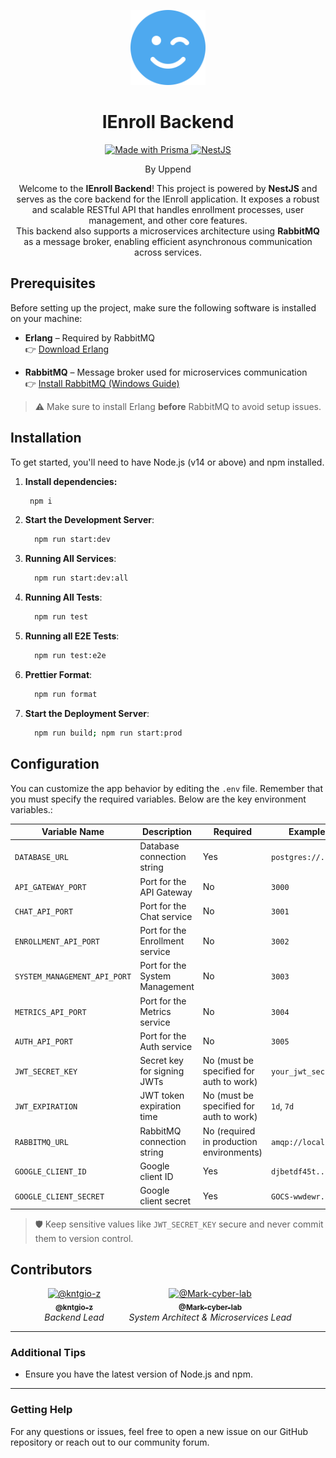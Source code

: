 <p align="center">
  <img src="./docs/face-smile-wink-solid.svg" width="120" alt="IEnroll Logo" />
</p>

<h1 align="center">
  IEnroll Backend
</h1>

<p align="center">
  <a href="https://prisma.io" target="_blank">
    <img src="https://img.shields.io/badge/Made%20with-Prisma-3982CE?style=flat&logo=prisma&logoColor=white" alt="Made with Prisma" />
  </a>
  <a href="https://nestjs.com/" target="_blank">
    <img src="https://img.shields.io/badge/NestJS-E0234E?style=flat&logo=nestjs&logoColor=white" alt="NestJS" />
  </a>
</p>



<p align="center">
By Uppend
</p>

<p align="center">
  Welcome to the <strong>IEnroll Backend</strong>! This project is powered by <strong>NestJS</strong> and serves as the core backend for the IEnroll application. It exposes a robust and scalable RESTful API that handles enrollment processes, user management, and other core features.
  <br />
  This backend also supports a microservices architecture using <strong>RabbitMQ</strong> as a message broker, enabling efficient asynchronous communication across services.
</p>

## Prerequisites

Before setting up the project, make sure the following software is installed on your machine:

- **Erlang** – Required by RabbitMQ  
  👉 [Download Erlang](https://www.erlang.org/downloads)

- **RabbitMQ** – Message broker used for microservices communication  
  👉 [Install RabbitMQ (Windows Guide)](https://www.rabbitmq.com/docs/install-windows#installer)

> ⚠️ Make sure to install Erlang **before** RabbitMQ to avoid setup issues.

## Installation

To get started, you'll need to have Node.js (v14 or above) and npm installed.

1. **Install dependencies:**

   ```bash
    npm i
   ```

2. **Start the Development Server**:

   ```bash
     npm run start:dev
   ```

4. **Running All Services**:

   ```bash
     npm run start:dev:all
   ```

5. **Running All Tests**:

   ```bash
     npm run test
   ```

6. **Running all E2E Tests**:

   ```bash
     npm run test:e2e
   ```

7. **Prettier Format**:

   ```bash
     npm run format
   ```

8. **Start the Deployment Server**:

   ```bash
     npm run build; npm run start:prod
   ```

## Configuration

You can customize the app behavior by editing the `.env` file. Remember that you must specify the required variables. Below are the key environment variables.:

| Variable Name                | Description                     | Required                                 | Example            |
| ---------------------------- | ------------------------------- | ---------------------------------------- | ------------------ |
| `DATABASE_URL`               | Database connection string      | Yes                                      | `postgres://...`   |
| `API_GATEWAY_PORT`           | Port for the API Gateway        | No                                       | `3000`             |
| `CHAT_API_PORT`              | Port for the Chat service       | No                                       | `3001`             |
| `ENROLLMENT_API_PORT`        | Port for the Enrollment service | No                                       | `3002`             |
| `SYSTEM_MANAGEMENT_API_PORT` | Port for the System Management  | No                                       | `3003`             |
| `METRICS_API_PORT`           | Port for the Metrics service    | No                                       | `3004`             |
| `AUTH_API_PORT`              | Port for the Auth service       | No                                       | `3005`             |
| `JWT_SECRET_KEY`             | Secret key for signing JWTs     | No (must be specified for auth to work)  | `your_jwt_secret`  |
| `JWT_EXPIRATION`             | JWT token expiration time       | No (must be specified for auth to work)  | `1d`, `7d`         |
| `RABBITMQ_URL`               | RabbitMQ connection string      | No (required in production environments) | `amqp://localhost` |
| `GOOGLE_CLIENT_ID`               | Google client ID      | Yes                                      | `djbetdf45t...`   |
| `GOOGLE_CLIENT_SECRET`               | Google client secret      | Yes                                      | `GOCS-wwdewr...`   |

> 🛡️ Keep sensitive values like `JWT_SECRET_KEY` secure and never commit them to version control.

## Contributors

<p align="center">
  <div align="center" style="display: flex; justify-content: center; gap: 40px; flex-wrap: wrap;">
    <div align="center">
      <a href="https://github.com/kntgio-z">
        <img src="https://images.weserv.nl/?url=avatars.githubusercontent.com/u/112701322?v=4&h=100&w=100&fit=cover&mask=circle&maxage=7d" width="100" alt="@kntgio-z" />
        <br />
        <sub><b>@kntgio-z</b></sub>
      </a>
      <br />
      <i>Backend Lead</i>
    </div>
    <div align="center">
      <a href="https://github.com/Mark-cyber-lab">
        <img src="https://images.weserv.nl/?url=avatars.githubusercontent.com/u/156742215?v=4&h=100&w=100&fit=cover&mask=circle&maxage=7d" width="100" alt="@Mark-cyber-lab" />
        <br />
        <sub><b>@Mark-cyber-lab</b></sub>
      </a>
      <br />
      <i>System Architect & Microservices Lead</i>
    </div>
  </div>
</p>

---

### Additional Tips

- Ensure you have the latest version of Node.js and npm.

---

### Getting Help

For any questions or issues, feel free to open a new issue on our GitHub repository or reach out to our community forum.
